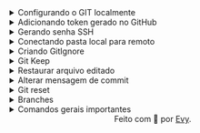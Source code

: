 <details>

<summary>Configurando o GIT localmente</summary>

```
git config --global user.name ""
git config --global user.email ""
```

</details>

<details>

<summary>Adicionando token gerado no GitHub</summary>

```
git config --global credential.helper store
```
</details>

<details>

<summary>Gerando senha SSH</summary>

```
ssh-keygen -t ed25519 -C "email"
eval "$(ssh-agent -s)"
ssh-add ~/.ssh/id_ed25519
```

</details>

<details>

<summary>Conectando pasta local para remoto</summary>

```
git init (dentro da pasta que deseja subir)
git remote add origin URL (url do repositório)
```
</details>

<details>

<summary>Criando GitIgnore</summary>
Ignorar pasta que não deseja subir:

```
echo nomedapasta / > .gitignore
```
</details>

<details>

<summary>Git Keep</summary>
Adicionar um arquivo .gitkeep para que seja reconhecido o diretório vazio

```
touch nomedapasta / .gitkeep
```

</details>

<details>

<summary>Restaurar arquivo editado</summary>
Excluir alterações feitas

```
git restore nomedoarquivo
```

</details>

<details>

<summary>Alterar mensagem de commit</summary>
Será alterado a mensagem do ultimo commit realizado
(alterar pelo vim)

```
git commit --amend 
```
ou
(alterar direto)
```
git commit --amend -m "novocommit"
```

</details>

<details>

<summary>Git reset</summary>

**GIT RESET --SOFT** > Retorna os arquivos posteriores ao commit para a area de preparação (git add. + git commit)
```
git reset --soft iddocommitanterior
```
**GIT RESET --MIXED** > Retorna os arquivos posteriores ao commit para a area de trabalho (git commit)
```
git reset --mixed iddocommitanterior
```
**GIT RESET --HARD** > Exclui todos os arquivos posteriores ao commit (sem recuperação)
```
git reset --hard iddocommitanterior
```

</details>

<details>

<summary>Branches</summary>
Ramificações do projeto, pode ser utilizados como area de teste antes de incluir na branch principal (main).

_criar branch test:_
```
git checkout -b nomedabranch
```

_selecionar a branch:_
```
git checkout nomedabranch
```

_unificar a branch na main:_
(selecionado a main)
```
git merge nomedabranchtest
```

_deletar a banchtest:_
```
git branch -d nomedabranch
```
_histórico de commits das branchs:_
```
git branch -v
```
</details>

<details>

<summary>Comandos gerais importantes</summary>

_Clonar repositório remoto no local:_
```
git clone URLSSH nomepasta
```

_Commitar:_
```
git commit -m "nomedocommit"
```

_Puxar alterações feitas ao repositório:_
```
git pull
```

_Enviar alterações feitas no local para o remoto:_
```
git push
```

_Adicionar os arquivos na area de trabalho para commitar posteriormente:_
```
git add .
```

_Visualizar o histórico de commits:_
```
git log
```

_Verificar se há arquivos na area de trabalho ainda para submeter:_
```
git status
```

_excluir pasta que subiu errada:_
```
rm -rf .git
```

</details>


<div align="center">Feito com 💙 por <a href="https://github.com/evypersonal">Evy</a>.</div>
